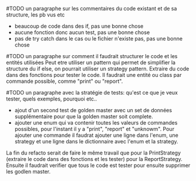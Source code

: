 #TODO un paragraphe sur les commentaires du code existant et de sa structure, les pb vus etc
- beaucoup de code dans des if, pas une bonne chose 
- aucune fonction donc aucun test, pas une bonne chose
- pas de try catch dans le cas ou le fichier n'existe pas, pas une bonne chose

#TODO un paragraphe sur comment il faudrait structurer le code et les entités utilisées
Peut etre utiliser un pattern qui permet de simplifier la structure du if else, on pourrait utiliser un strategy pattern.
Extraire du code dans des fonctions pour tester le code.
Il faudrait une entité ou class par commande possible, comme "print" ou "report".

#TODO un paragraphe avec la stratégie de tests: qu'est ce que je veux tester, quels exemples, pourquoi etc..
- ajout d'un second test de golden master avec un set de données supplémentaire pour que la golden master soit complete.
- ajouter une enum qui va contenir toutes les valeurs de commandes possibles, pour l'instant il y a "print", "report" et "unknowm". 
Pour ajouter une commande il faudrat ajouter une ligne dans l'enum, une strategy et une ligne dans le dictionnaire avec l'enum et la strategy.

La fin du refacto serait de faire le même travail que pour la PrintStrategy (extraire le code dans des fonctions et les tester) pour la ReportStrategy.
Ensuite il faudrait verifier que tous le code est tester pour ensuite supprimer les godlen master.
